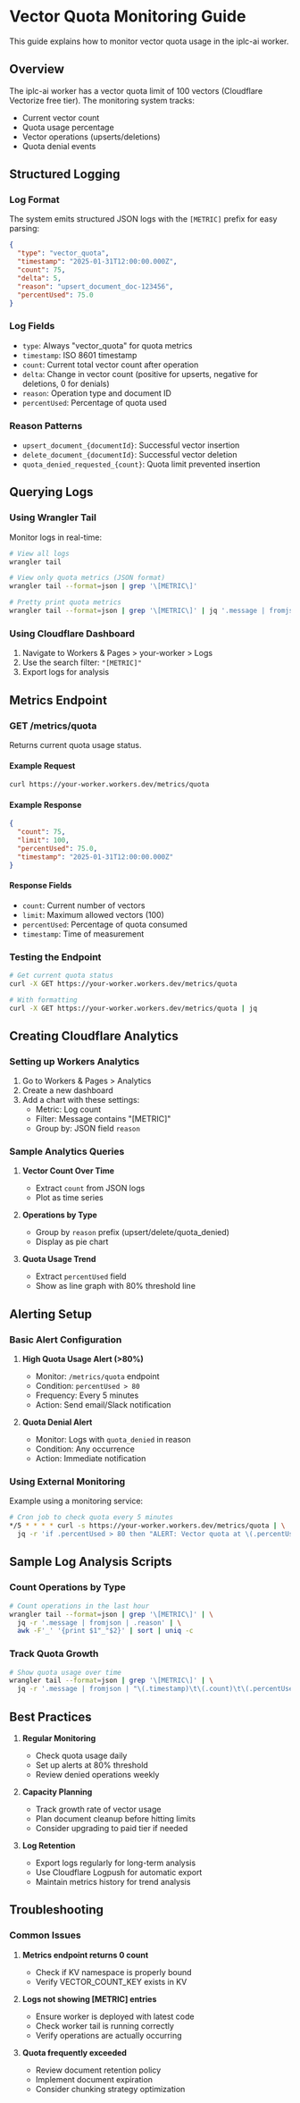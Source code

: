 # Vector Quota Monitoring Guide

This guide explains how to monitor vector quota usage in the iplc-ai worker.

## Overview

The iplc-ai worker has a vector quota limit of 100 vectors (Cloudflare Vectorize free tier). The monitoring system tracks:
- Current vector count
- Quota usage percentage
- Vector operations (upserts/deletions)
- Quota denial events

## Structured Logging

### Log Format

The system emits structured JSON logs with the `[METRIC]` prefix for easy parsing:

```json
{
  "type": "vector_quota",
  "timestamp": "2025-01-31T12:00:00.000Z",
  "count": 75,
  "delta": 5,
  "reason": "upsert_document_doc-123456",
  "percentUsed": 75.0
}
```

### Log Fields

- `type`: Always "vector_quota" for quota metrics
- `timestamp`: ISO 8601 timestamp
- `count`: Current total vector count after operation
- `delta`: Change in vector count (positive for upserts, negative for deletions, 0 for denials)
- `reason`: Operation type and document ID
- `percentUsed`: Percentage of quota used

### Reason Patterns

- `upsert_document_{documentId}`: Successful vector insertion
- `delete_document_{documentId}`: Successful vector deletion
- `quota_denied_requested_{count}`: Quota limit prevented insertion

## Querying Logs

### Using Wrangler Tail

Monitor logs in real-time:

```bash
# View all logs
wrangler tail

# View only quota metrics (JSON format)
wrangler tail --format=json | grep '\[METRIC\]'

# Pretty print quota metrics
wrangler tail --format=json | grep '\[METRIC\]' | jq '.message | fromjson'
```

### Using Cloudflare Dashboard

1. Navigate to Workers & Pages > your-worker > Logs
2. Use the search filter: `"[METRIC]"`
3. Export logs for analysis

## Metrics Endpoint

### GET /metrics/quota

Returns current quota usage status.

#### Example Request

```bash
curl https://your-worker.workers.dev/metrics/quota
```

#### Example Response

```json
{
  "count": 75,
  "limit": 100,
  "percentUsed": 75.0,
  "timestamp": "2025-01-31T12:00:00.000Z"
}
```

#### Response Fields

- `count`: Current number of vectors
- `limit`: Maximum allowed vectors (100)
- `percentUsed`: Percentage of quota consumed
- `timestamp`: Time of measurement

### Testing the Endpoint

```bash
# Get current quota status
curl -X GET https://your-worker.workers.dev/metrics/quota

# With formatting
curl -X GET https://your-worker.workers.dev/metrics/quota | jq
```

## Creating Cloudflare Analytics

### Setting up Workers Analytics

1. Go to Workers & Pages > Analytics
2. Create a new dashboard
3. Add a chart with these settings:
   - Metric: Log count
   - Filter: Message contains "[METRIC]"
   - Group by: JSON field `reason`

### Sample Analytics Queries

1. **Vector Count Over Time**
   - Extract `count` from JSON logs
   - Plot as time series

2. **Operations by Type**
   - Group by `reason` prefix (upsert/delete/quota_denied)
   - Display as pie chart

3. **Quota Usage Trend**
   - Extract `percentUsed` field
   - Show as line graph with 80% threshold line

## Alerting Setup

### Basic Alert Configuration

1. **High Quota Usage Alert (>80%)**
   - Monitor: `/metrics/quota` endpoint
   - Condition: `percentUsed > 80`
   - Frequency: Every 5 minutes
   - Action: Send email/Slack notification

2. **Quota Denial Alert**
   - Monitor: Logs with `quota_denied` in reason
   - Condition: Any occurrence
   - Action: Immediate notification

### Using External Monitoring

Example using a monitoring service:

```bash
# Cron job to check quota every 5 minutes
*/5 * * * * curl -s https://your-worker.workers.dev/metrics/quota | \
  jq -r 'if .percentUsed > 80 then "ALERT: Vector quota at \(.percentUsed)%" else empty end'
```

## Sample Log Analysis Scripts

### Count Operations by Type

```bash
# Count operations in the last hour
wrangler tail --format=json | grep '\[METRIC\]' | \
  jq -r '.message | fromjson | .reason' | \
  awk -F'_' '{print $1"_"$2}' | sort | uniq -c
```

### Track Quota Growth

```bash
# Show quota usage over time
wrangler tail --format=json | grep '\[METRIC\]' | \
  jq -r '.message | fromjson | "\(.timestamp)\t\(.count)\t\(.percentUsed)%"'
```

## Best Practices

1. **Regular Monitoring**
   - Check quota usage daily
   - Set up alerts at 80% threshold
   - Review denied operations weekly

2. **Capacity Planning**
   - Track growth rate of vector usage
   - Plan document cleanup before hitting limits
   - Consider upgrading to paid tier if needed

3. **Log Retention**
   - Export logs regularly for long-term analysis
   - Use Cloudflare Logpush for automatic export
   - Maintain metrics history for trend analysis

## Troubleshooting

### Common Issues

1. **Metrics endpoint returns 0 count**
   - Check if KV namespace is properly bound
   - Verify VECTOR_COUNT_KEY exists in KV

2. **Logs not showing [METRIC] entries**
   - Ensure worker is deployed with latest code
   - Check worker tail is running correctly
   - Verify operations are actually occurring

3. **Quota frequently exceeded**
   - Review document retention policy
   - Implement document expiration
   - Consider chunking strategy optimization